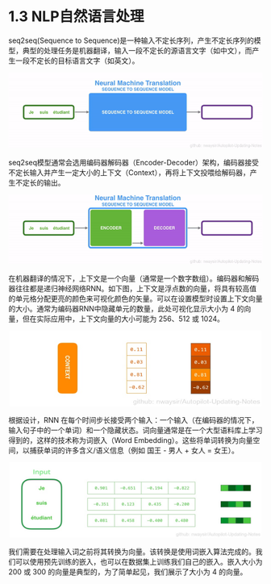 # 1.3 NLP自然语言处理

seq2seq(Sequence to Sequence)是一种输入不定长序列，产生不定长序列的模型，典型的处理任务是机器翻译，输入一段不定长的源语言文字（如中文），而产生一段不定长的目标语言文字（如英文）。

<div align=center>

![](./imgs/1.3.1.gif)

</div>

seq2seq模型通常会选用编码器解码器（Encoder-Decoder）架构，编码器接受不定长输入并产生一定大小的上下文（Context），再将上下文投喂给解码器，产生不定长的输出。

<div align=center>

![](./imgs/1.3.2.gif)

</div>

在机器翻译的情况下，上下文是一个向量（通常是一个数字数组）。编码器和解码器往往都是递归神经网络RNN。如下图，上下文是浮点数的向量，将具有较高值的单元格分配更亮的颜色来可视化颜色的矢量。可以在设置模型时设置上下文向量的大小。通常为编码器RNN中隐藏单元的数量，此处可视化显示大小为 4 的向量，但在实际应用中，上下文向量的大小可能为 256、512 或 1024。

<div align=center>
<img src="./imgs/1.3.3.jpg" width="500" height="150">
</div>

根据设计，RNN 在每个时间步长接受两个输入：一个输入（在编码器的情况下，输入句子中的一个单词）和一个隐藏状态。词向量通常是在一个大型语料库上学习得到的，这样的技术称为词嵌入（Word Embedding）。这些将单词转换为向量空间，以捕获单词的许多含义/语义信息（例如 国王 - 男人 + 女人 = 女王）。

<div align=center>
<img src="./imgs/1.3.4.jpg" width="500" height="150">
</div>

我们需要在处理输入词之前将其转换为向量。该转换是使用词嵌入算法完成的。我们可以使用预先训练的嵌入，也可以在数据集上训练我们自己的嵌入。嵌入大小为 200 或 300 的向量是典型的，为了简单起见，我们展示了大小为 4 的向量。
